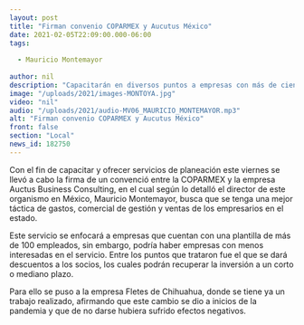 ```yaml
---
layout: post
title: "Firman convenio COPARMEX y Aucutus México"
date: 2021-02-05T22:09:00.000-06:00
tags:
  
  - Mauricio Montemayor
  
author: nil
description: "Capacitarán en diversos puntos a empresas con más de cien empleados."
image: "/uploads/2021/images-MONTOYA.jpg"
video: "nil"
audio: "/uploads/2021/audio-MV06_MAURICIO_MONTEMAYOR.mp3"
alt: "Firman convenio COPARMEX y Aucutus México"
front: false
section: "Local"
news_id: 182750
---
```


Con el fin de capacitar y ofrecer servicios de planeación este viernes se llevó a cabo la firma de un convenció entre la COPARMEX y la empresa Auctus Business Consulting, en el cual según lo detalló el director de este organismo en México, Mauricio Montemayor, busca que se tenga una mejor táctica de gastos, comercial de gestión y ventas de los empresarios en el estado.

Este servicio se enfocará a empresas que cuentan con una plantilla de más de 100 empleados, sin embargo, podría haber empresas con menos interesadas en el servicio. Entre los puntos que trataron fue el que se dará descuentos a los socios, los cuales podrán recuperar la inversión a un corto o mediano plazo.

Para ello se puso a la empresa Fletes de Chihuahua, donde se tiene ya un trabajo realizado, afirmando que este cambio se dio a inicios de la pandemia y que de no darse hubiera sufrido efectos negativos.